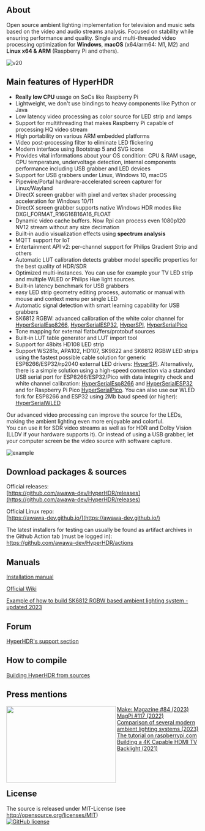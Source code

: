 ## About 

Open source ambient lighting implementation for television and music sets based on the video and audio streams analysis. Focused on stability while ensuring performance and quality. Single and multi-threaded video processing optimization for **Windows**, **macOS** (x64/arm64: M1, M2) and **Linux x64 & ARM** (Raspberry Pi and others).
  
![v20](https://github.com/awawa-dev/HyperHDR/assets/69086569/9bc7999d-1515-4a96-ba5e-8a732cf7d8a4)

## Main features of HyperHDR

* **Really low CPU** usage on SoCs like Raspberry Pi
* Lightweight, we don't use bindings to heavy components like Python or Java
* Low latency video processing as color source for LED strip and lamps
* Support for multithreading that makes Raspberry Pi capable of processing HQ video stream
* High portability on various ARM embedded platforms
* Video post-processing filter to eliminate LED flickering
* Modern interface using Bootstrap 5 and SVG icons
* Provides vital informations about your OS condition: CPU & RAM usage, CPU temperature, undervoltage detection, internal components performance including USB grabber and LED devices
* Support for USB grabbers under Linux, Windows 10, macOS
* Pipewire/Portal hardware-accelerated screen capturer for Linux/Wayland
* DirectX screen grabber with pixel and vertex shader processing acceleration for Windows 10/11
* DirectX screen grabber supports native Windows HDR modes like DXGI_FORMAT_R16G16B16A16_FLOAT
* Dynamic video cache buffers. Now Rpi can process even 1080p120 NV12 stream without any size decimation
* Built-in audio visualization effects using **spectrum analysis**
* MQTT support for IoT
* Entertainment API v2: per-channel support for Philips Gradient Strip and others
* Automatic LUT calibration detects grabber model specific properties for the best quality of HDR/SDR
* Optimized multi-instances. You can use for example your TV LED strip and multiple WLED or Philips Hue light sources.
* Built-in latency benchmark for USB grabbers
* easy LED strip geometry editing process, automatic or manual with mouse and context menu per single LED
* Automatic signal detection with smart learning capability for USB grabbers
* SK6812 RGBW: advanced calibration of the white color channel for [HyperSerialEsp8266](https://github.com/awawa-dev/HyperSerialEsp8266), [HyperSerialESP32](https://github.com/awawa-dev/HyperSerialESP32), [HyperSPI](https://github.com/awawa-dev/HyperSPI), [HyperSerialPico](https://github.com/awawa-dev/HyperSerialPico)
* Tone mapping for external flatbuffers/protobuf sources
* Built-in LUT table generator and LUT import tool
* Support for 48bits HD108 LED strip
* Support WS281x, APA102, HD107, SK9822 and SK6812 RGBW LED strips using the fastest possible cable solution for generic ESP8266/ESP32/rp2040 external LED drivers: [HyperSPI](https://github.com/awawa-dev/HyperSPI). Alternatively, there is a simple solution using a high-speed connection via a standard USB serial port for ESP8266/ESP32/Pico with data integrity check and white channel calibration: [HyperSerialEsp8266](https://github.com/awawa-dev/HyperSerialEsp8266) and [HyperSerialESP32](https://github.com/awawa-dev/HyperSerialESP32) and for Raspberry Pi Pico [HyperSerialPico](https://github.com/awawa-dev/HyperSerialPico). You can also use our WLED fork for ESP8266 and ESP32 using 2Mb baud speed (or higher): [HyperSerialWLED](https://github.com/awawa-dev/HyperSerialWLED)

Our advanced video processing can improve the source for the LEDs, making the ambient lighting even more enjoyable and colorful.  
You can use it for SDR video streams as well as for HDR and Dolby Vision (LLDV if your hardware supports it). Or instead of using a USB grabber, let your computer screen be the video source with software capture.  

![example](https://github.com/awawa-dev/HyperHDR/assets/69086569/4077c05d-4c02-47eb-8d64-a334064403b3)

## Download packages & sources

Official releases:  
[https://github.com/awawa-dev/HyperHDR/releases](https://github.com/awawa-dev/HyperHDR/releases)

Official Linux repo:  
[https://awawa-dev.github.io/](https://awawa-dev.github.io/)

The latest installers for testing can usually be found as artifact archives in the Github Action tab (must be logged in):  
https://github.com/awawa-dev/HyperHDR/actions

## Manuals

[Installation manual](https://github.com/awawa-dev/HyperHDR/wiki/Installation)

[Official Wiki](https://github.com/awawa-dev/HyperHDR/wiki)  
  
[Example of how to build SK6812 RGBW based ambient lighting system - updated 2023](https://www.hyperhdr.eu/2023/02/ultimate-guide-on-how-to-build-led.html)

## Forum

[HyperHDR's support section](https://github.com/awawa-dev/HyperHDR/discussions)

## How to compile

[Building HyperHDR from sources](https://github.com/awawa-dev/HyperHDR/wiki/Compiling-HyperHDR)

## Press mentions

<img align="left" width="286" height="200" src="https://i.postimg.cc/zvr9rWR4/magazine.jpg"/>
<a href="https://makezine.com/projects/bright-lights-big-tv-diy-ambient-lights/">Make: Magazine #84 (2023)</a><br>
<a href="https://magpi.raspberrypi.com/issues/117">MagPi #117 (2022)</a><br>
<a href="https://web.archive.org/web/20230824230034/https://www.smartprix.com/bytes/what-is-bias-lighting-philips-hue-ambient-light-vs-govee-dreamview-tv-backlight-vs-diy-ambient-light-with-hyperhdr/">Comparison of several modern ambient lighting systems (2023)</a><br>
<a href="https://www.raspberrypi.com/tutorials/raspberry-pi-tv-ambient-lighting">The tutorial on raspberrypi.com</a><br>
<a href="https://www.youtube.com/watch?v=4jkwFsMkKwU">Building a 4K Capable HDMI TV Backlight (2021)</a><br><br><br><br><br>

## License
  
The source is released under MIT-License (see http://opensource.org/licenses/MIT)  
[![GitHub license](https://img.shields.io/badge/License-MIT-yellow.svg)](https://raw.githubusercontent.com/awawa-dev/HyperHDR/master/LICENSE)
